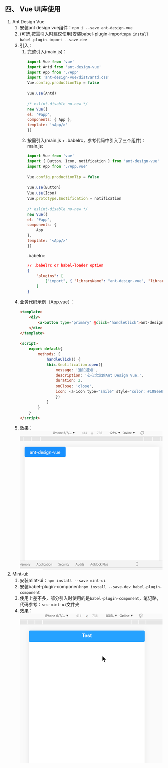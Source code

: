 ## 四、 Vue UI库使用
1. Ant Design Vue
    1. 安装ant design vue组件：```npm i --save ant-design-vue```
    1. (可选,按需引入时建议使用)安装babel-plugin-import:```npm install babel-plugin-import --save-dev```
    1. 引入：
        1. 完整引入(main.js)：  
            ``` js
            import Vue from 'vue'
            import Antd from 'ant-design-vue'
            import App from './App'
            import 'ant-design-vue/dist/antd.css'
            Vue.config.productionTip = false

            Vue.use(Antd)

            /* eslint-disable no-new */
            new Vue({
            el: '#app',
            components: { App },
            template: '<App/>'
            })
            ```
        1. 按需引入(main.js + .babelrc，参考代码中引入了三个组件)：
            main.js:  
            ``` js
            import Vue from 'vue'
            import { Button, Icon, notification } from 'ant-design-vue'
            import App from './App.vue'

            Vue.config.productionTip = false

            Vue.use(Button)
            Vue.use(Icon)
            Vue.prototype.$notification = notification

            /* eslint-disable no-new */
            new Vue({
            el: '#app',
            components: {
                App
            },
            template: '<App/>'
            })
            ```
            .babelrc:  
            ``` json
            // .babelrc or babel-loader option
            {
                "plugins": [
                    ["import", { "libraryName": "ant-design-vue", "libraryDirectory": "es", "style": "css" }] // `style: true` 会加载 less 文件
                ]
            }
            ```
    1. 业务代码示例（App.vue）：
        ``` html
        <template>
            <div>
                <a-button type="primary" @click='handleClick'>ant-design-vue</a-button>
            </div>
        </template>

        <script>
            export default{
                methods: {
                    handleClick() {
                    this.$notification.open({
                        message: '通知通知',
                        description: '心心念念的Ant Design Vue.',
                        duration: 2,
                        onClose: 'close',
                        icon: <a-icon type="smile" style="color: #108ee9" />
                        })
                    }
                }
            }
        </script>
        ```
    1. 效果：  
        ![](images/vue32.gif)
1. Mint-ui:
    1. 安装mint-ui：```npm install --save mint-ui```
    1. 安装babel-plugin-component:```npm install --save-dev babel-plugin-component```
    1. 使用上差不多，部分引入时使用的是```babel-plugin-component```，笔记略，代码参考：```src-mint-ui```文件夹
    1. 效果：  
        ![](images/vue31.gif)
